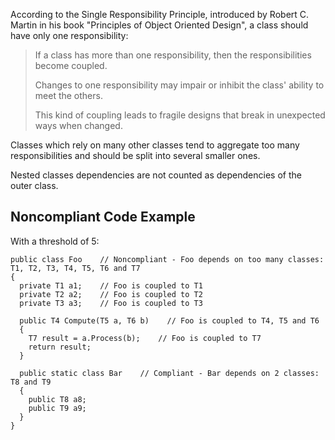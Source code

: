 
According to the Single Responsibility Principle, introduced by Robert C. Martin in his book "Principles of Object Oriented Design", a class should<br>have only one responsibility:


> If a class has more than one responsibility, then the responsibilities become coupled.
> 
> Changes to one responsibility may impair or inhibit the class' ability to meet the others.
> 
> This kind of coupling leads to fragile designs that break in unexpected ways when changed.


Classes which rely on many other classes tend to aggregate too many responsibilities and should be split into several smaller ones.

Nested classes dependencies are not counted as dependencies of the outer class.

## Noncompliant Code Example

With a threshold of 5:


    public class Foo    // Noncompliant - Foo depends on too many classes: T1, T2, T3, T4, T5, T6 and T7
    {
      private T1 a1;    // Foo is coupled to T1
      private T2 a2;    // Foo is coupled to T2
      private T3 a3;    // Foo is coupled to T3
    
      public T4 Compute(T5 a, T6 b)    // Foo is coupled to T4, T5 and T6
      {
        T7 result = a.Process(b);    // Foo is coupled to T7
        return result;
      }
    
      public static class Bar    // Compliant - Bar depends on 2 classes: T8 and T9
      {
        public T8 a8;
        public T9 a9;
      }
    }

